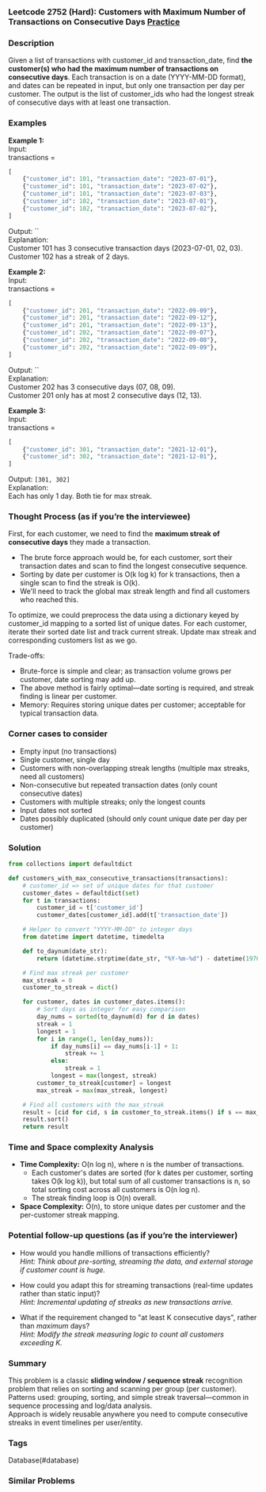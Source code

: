 ### Leetcode 2752 (Hard): Customers with Maximum Number of Transactions on Consecutive Days [Practice](https://leetcode.com/problems/customers-with-maximum-number-of-transactions-on-consecutive-days)

### Description  
Given a list of transactions with customer\_id and transaction\_date, find **the customer(s) who had the maximum number of transactions on consecutive days**. Each transaction is on a date (YYYY-MM-DD format), and dates can be repeated in input, but only one transaction per day per customer. The output is the list of customer\_ids who had the longest streak of consecutive days with at least one transaction.

### Examples  

**Example 1:**  
Input:  
transactions =  
```python
[
    {"customer_id": 101, "transaction_date": "2023-07-01"},
    {"customer_id": 101, "transaction_date": "2023-07-02"},
    {"customer_id": 101, "transaction_date": "2023-07-03"},
    {"customer_id": 102, "transaction_date": "2023-07-01"},
    {"customer_id": 102, "transaction_date": "2023-07-02"},
]
```
Output: ``  
Explanation:  
Customer 101 has 3 consecutive transaction days (2023-07-01, 02, 03).  
Customer 102 has a streak of 2 days.

**Example 2:**  
Input:  
transactions =  
```python
[
    {"customer_id": 201, "transaction_date": "2022-09-09"},
    {"customer_id": 201, "transaction_date": "2022-09-12"},
    {"customer_id": 201, "transaction_date": "2022-09-13"},
    {"customer_id": 202, "transaction_date": "2022-09-07"},
    {"customer_id": 202, "transaction_date": "2022-09-08"},
    {"customer_id": 202, "transaction_date": "2022-09-09"},
]
```
Output: ``  
Explanation:  
Customer 202 has 3 consecutive days (07, 08, 09).  
Customer 201 only has at most 2 consecutive days (12, 13).

**Example 3:**  
Input:  
transactions =  
```python
[
    {"customer_id": 301, "transaction_date": "2021-12-01"},
    {"customer_id": 302, "transaction_date": "2021-12-01"},
]
```
Output: `[301, 302]`  
Explanation:  
Each has only 1 day. Both tie for max streak.

### Thought Process (as if you’re the interviewee)  
First, for each customer, we need to find the **maximum streak of consecutive days** they made a transaction.  
- The brute force approach would be, for each customer, sort their transaction dates and scan to find the longest consecutive sequence.
- Sorting by date per customer is O(k log k) for k transactions, then a single scan to find the streak is O(k).
- We'll need to track the global max streak length and find all customers who reached this.

To optimize, we could preprocess the data using a dictionary keyed by customer\_id mapping to a sorted list of unique dates. For each customer, iterate their sorted date list and track current streak. Update max streak and corresponding customers list as we go.

Trade-offs:  
- Brute-force is simple and clear; as transaction volume grows per customer, date sorting may add up.  
- The above method is fairly optimal—date sorting is required, and streak finding is linear per customer.
- Memory: Requires storing unique dates per customer; acceptable for typical transaction data.

### Corner cases to consider  
- Empty input (no transactions)  
- Single customer, single day  
- Customers with non-overlapping streak lengths (multiple max streaks, need all customers)  
- Non-consecutive but repeated transaction dates (only count consecutive dates)  
- Customers with multiple streaks; only the longest counts  
- Input dates not sorted  
- Dates possibly duplicated (should only count unique date per day per customer)

### Solution

```python
from collections import defaultdict

def customers_with_max_consecutive_transactions(transactions):
    # customer_id => set of unique dates for that customer
    customer_dates = defaultdict(set)
    for t in transactions:
        customer_id = t['customer_id']
        customer_dates[customer_id].add(t['transaction_date'])

    # Helper to convert "YYYY-MM-DD" to integer days
    from datetime import datetime, timedelta

    def to_daynum(date_str):
        return (datetime.strptime(date_str, "%Y-%m-%d") - datetime(1970, 1, 1)).days

    # Find max streak per customer
    max_streak = 0
    customer_to_streak = dict()

    for customer, dates in customer_dates.items():
        # Sort days as integer for easy comparison
        day_nums = sorted(to_daynum(d) for d in dates)
        streak = 1
        longest = 1
        for i in range(1, len(day_nums)):
            if day_nums[i] == day_nums[i-1] + 1:
                streak += 1
            else:
                streak = 1
            longest = max(longest, streak)
        customer_to_streak[customer] = longest
        max_streak = max(max_streak, longest)

    # Find all customers with the max_streak
    result = [cid for cid, s in customer_to_streak.items() if s == max_streak]
    result.sort()
    return result
```

### Time and Space complexity Analysis  

- **Time Complexity:** O(n log n), where n is the number of transactions.  
  - Each customer's dates are sorted (for k dates per customer, sorting takes O(k log k)), but total sum of all customer transactions is n, so total sorting cost across all customers is O(n log n).
  - The streak finding loop is O(n) overall.
- **Space Complexity:** O(n), to store unique dates per customer and the per-customer streak mapping.

### Potential follow-up questions (as if you’re the interviewer)  

- How would you handle millions of transactions efficiently?  
  *Hint: Think about pre-sorting, streaming the data, and external storage if customer count is huge.*

- How could you adapt this for streaming transactions (real-time updates rather than static input)?  
  *Hint: Incremental updating of streaks as new transactions arrive.*

- What if the requirement changed to "at least K consecutive days", rather than *maximum* days?  
  *Hint: Modify the streak measuring logic to count all customers exceeding K.*

### Summary
This problem is a classic **sliding window / sequence streak** recognition problem that relies on sorting and scanning per group (per customer).  
Patterns used: grouping, sorting, and simple streak traversal—common in sequence processing and log/data analysis.  
Approach is widely reusable anywhere you need to compute consecutive streaks in event timelines per user/entity.

### Tags
Database(#database)

### Similar Problems
